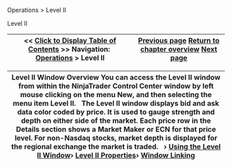 ﻿
Operations > Level II

Level II

| << [Click to Display Table of Contents](level_ii.md) >> **Navigation:**     [Operations](operations-1.md) > Level II | [Previous page](importing_a_list_of_stock_symb-1.md) [Return to chapter overview](operations-1.md) [Next page](levelii_usingtheleveliiwindow-1.md) |
| --- | --- |

| Level II Window Overview You can access the Level II window from within the NinjaTrader Control Center window by left mouse clicking on the menu New, and then selecting the menu item Level II.   The Level II window displays bid and ask data color coded by price. It is used to gauge strength and depth on either side of the market. Each price row in the Details section shows a Market Maker or ECN for that price level. For non-Nasdaq stocks, market depth is displayed for the regional exchange the market is traded.   › [Using the Level II Window](levelii_usingtheleveliiwindow-1.md)› [Level II Properties](levelii_properties-1.md)› [Window Linking](levelii_windowlinking-1.md) |
| --- |
